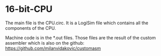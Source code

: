 # 16-bit-CPU
The main file is the CPU.circ. It is a LogiSim file which contains all the components of the CPU.

Machine code is in the *.out files. Those files are the result of the custom assembler which is also on the github:
https://github.com/milanvidakovic/customasm

